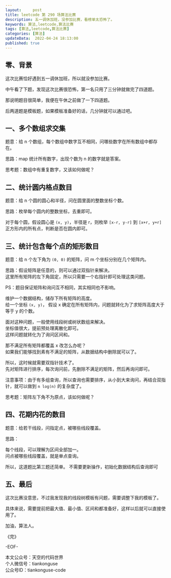 ```yaml
---   
layout:     post  
title: leetcode 第 290 场算法比赛  
description: 五一调休加班，没参加比赛，看榜单太恐怖了。       
keywords: 算法,leetcode,算法比赛  
tags: [算法,leetcode,算法比赛]    
categories: [算法]  
updateData:  2022-04-24 18:13:00  
published: true  
---  
```



## 零、背景  


这次比赛恰好遇到五一调休加班，所以就没参加比赛。  


中午看了下题，发现这次比赛很恐怖，第一名只用了三分钟就做完了四道题。  


那说明题目很简单，我便在午休之前做了一下四道题。  


后两道题是模板题，如果模板准备好的话，几分钟就可以通过吧。  


## 一、多个数组求交集  


题意：给 n 个数组，每个数组中数字互不相同，问哪些数字在所有数组中都存在。  


思路：map 统计所有数字，出现个数为 n 的数字就是答案。  


思考题：数组中有重复数字，又该如何做呢？  


## 二、统计圆内格点数目  


题意：给 n 个圆的圆心和半径，问在圆里面的整数坐标个数。  


思路：枚举每个圆内的整数坐标，去重即可。  


对于每个圆，假设圆心是 `(x, y)`，半径是 r，则枚举 `[x-r, y-r]` 到 `[x+r, y+r]` 正方形内的所有点，判断是否在圆内即可。  


## 三、统计包含每个点的矩形数目  


题意：给 n 个左下角为 `(0, 0)` 的矩阵，问 m 个坐标分别在几个矩阵内。  



思路：假设矩阵是任意的，则可以通过双指针来解决。  
这里所有矩阵的左下角固定，所以只需要一个右指针即可处理这类问题。  


PS：题目保证矩阵和询问互不相同，其实相同也不影响。  


维护一个数据结构，储存下所有矩阵的高度。  
给一个坐标 `(x, y)`， 假设 x 确定在所有矩阵内，问题就转化为了求矩阵高度大于等于 y 的个数。  


面对这种问题，一般使用线段树或树状数组来解决。  
坐标值很大，提前预处理离散化即可。  
这样问题就转化为了询问区间和。  


那不满足所有矩阵都覆盖 x 改怎么办呢？  
如果我们能够找到素有不满足的矩阵，从数据结构中删除就可以了。  


所以，这时候就需要双指针技术了。  
先对矩阵进行排序，每次询问前，先删除不满足的矩阵，然后再询问即可。  


注意事项：由于有多组查询，所以查询也需要排序，从小到大来询问，再结合双指针，就可以做到 `n log(n)` 的复杂度了。  


思考题：矩阵左下角不为原点，该如何做呢？   


## 四、花期内花的数目  


题意：给若干线段，问指定点，被哪些线段覆盖。  


思路：   


每个线段，可以理解为区间全部加一。  
问点被哪些线段覆盖，就是单点查询。  


所以，这道题比第三题还简单。 不需要更新操作，初始化数据结构后查询即可  


## 五、最后  


这次比赛没意思，不过我发现我的线段树模板有问题，需要调整下我的模板了。  


具体来说，需要提前把最大值、最小值、区间和都准备好，这样以后就可以直接使用了。  





加油，算法人。  


《完》  


-EOF-  



本文公众号：天空的代码世界  
个人微信号：tiankonguse  
公众号ID：tiankonguse-code  
  

